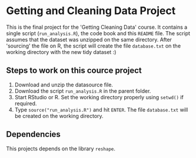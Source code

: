 # Getting and Cleaning Data Project

This is the final project for the 'Getting Cleaning Data' course. It contains a single script (```run_analysis.R```), the code book and this ```README``` file.
The script assumes that the dataset was unzipped on the same directory. After 'sourcing' the file on R, the script will create the file ```database.txt``` on the working directory with the new tidy dataset :)

## Steps to work on this cource project
1. Download and unzip the datasource file.
2. Download the script ```run_analysis.R``` in the parent folder.
3. Start RStudio or R. Set the working directory properly using ```setwd()``` if required.
4. Type ```source("run_analysis.R")``` and hit ```ENTER```. The file ```database.txt``` will be created on the working directory.

## Dependencies

This projects depends on the library ```reshape```.
